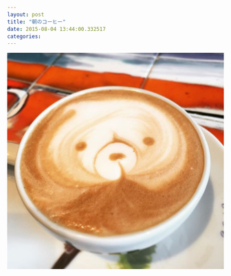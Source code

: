 ```yaml
---
layout: post
title: "朝のコーヒー"
date: 2015-08-04 13:44:00.332517
categories: 
---
```


![](/assets/images/201507/10507829_1656322161257432_1518067064_n.jpg)


